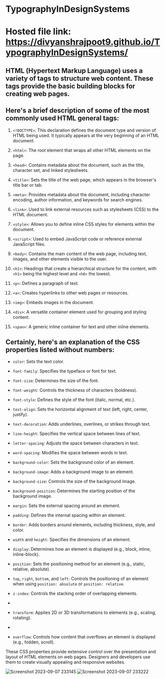# TypographyInDesignSystems
# Hosted file link: https://divyanshrajpoot9.github.io/TypographyInDesignSystems/
## HTML (Hypertext Markup Language) uses a variety of tags to structure web content. These tags provide the basic building blocks for creating web pages. 
## Here's a brief description of some of the most commonly used HTML general tags:

1. `<!DOCTYPE>`: This declaration defines the document type and version of HTML being used. It typically appears at the very beginning of an HTML document.

2. `<html>`: The root element that wraps all other HTML elements on the page.

3. `<head>`: Contains metadata about the document, such as the title, character set, and linked stylesheets.

4. `<title>`: Sets the title of the web page, which appears in the browser's title bar or tab.

5. `<meta>`: Provides metadata about the document, including character encoding, author information, and keywords for search engines.

6. `<link>`: Used to link external resources such as stylesheets (CSS) to the HTML document.

7. `<style>`: Allows you to define inline CSS styles for elements within the document.

8. `<script>`: Used to embed JavaScript code or reference external JavaScript files.

9. `<body>`: Contains the main content of the web page, including text, images, and other elements visible to the user.

10. `<h1>`: Headings that create a hierarchical structure for the content, with `<h1>` being the highest level and `<h6>` the lowest.

11. `<p>`: Defines a paragraph of text.

12. `<a>`: Creates hyperlinks to other web pages or resources.

13. `<img>`: Embeds images in the document.

14. `<div>`: A versatile container element used for grouping and styling content.

15. `<span>`: A generic inline container for text and other inline elements.

## Certainly, here's an explanation of the CSS properties listed without numbers:

- `color`: Sets the text color.

- `font-family`: Specifies the typeface or font for text.

- `font-size`: Determines the size of the font.

- `font-weight`: Controls the thickness of characters (boldness).

- `font-style`: Defines the style of the font (italic, normal, etc.).

- `text-align`: Sets the horizontal alignment of text (left, right, center, justify).

- `text-decoration`: Adds underlines, overlines, or strikes through text.

- `line-height`: Specifies the vertical space between lines of text.

- `letter-spacing`: Adjusts the space between characters in text.

- `word-spacing`: Modifies the space between words in text.

- `background-color`: Sets the background color of an element.

- `background-image`: Adds a background image to an element.

- `background-size`: Controls the size of the background image.

- `background-position`: Determines the starting position of the background image.

- `margin`: Sets the external spacing around an element.

- `padding`: Defines the internal spacing within an element.

- `border`: Adds borders around elements, including thickness, style, and color.

- `width` and `height`: Specifies the dimensions of an element.

- `display`: Determines how an element is displayed (e.g., block, inline, inline-block).

- `position`: Sets the positioning method for an element (e.g., static, relative, absolute).

- `top`, `right`, `bottom`, and `left`: Controls the positioning of an element when using `position: absolute` or `position: relative`.

- `z-index`: Controls the stacking order of overlapping elements.
- 
- `transform`: Applies 2D or 3D transformations to elements (e.g., scaling, rotating).
- 
- `overflow`: Controls how content that overflows an element is displayed (e.g., hidden, scroll).

These CSS properties provide extensive control over the presentation and layout of HTML elements on web pages. Designers and developers use them to create visually appealing and responsive websites.

![Screenshot 2023-09-07 233145](https://github.com/divyanshrajpoot9/TypographyInDesignSystems/assets/114856467/d1107283-de01-40b8-8918-451b02a4b7d2)
![Screenshot 2023-09-07 233222](https://github.com/divyanshrajpoot9/TypographyInDesignSystems/assets/114856467/e2084635-613c-41d6-855d-e762c43a02e6)
